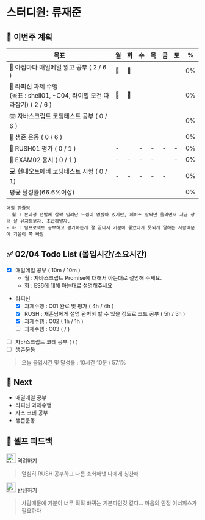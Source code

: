 # 스터디원: 류재준

## 🚀 이번주 계획

| 목표                            | 월   | 화   | 수   | 목   | 금   | 토   | %   |
| ------------------------------- | --- | --- | --- | --- | --- | --- | --- |
| 📰 아침마다 매일메일 읽고 공부 ( 2 / 6 ) |🌠|🌠||||| 0% |
| 📌 라피신 과제 수행 <br/>(목표 : shell01, ~C04, 라이벌 모건 따라잡기) ( 2 / 6 ) |🌠|🌠||||| 0%  |
| ⌨️ 자바스크립트 코딩테스트 공부 ( 0 / 6 )      ||||||| 0% |
| 💪 생존 운동 ( 0 / 6 )               ||||||| 0% |
| 💃 RUSH01 평가 ( 0 / 1 )            |-||-|-|-|-| 0% |
| 💯 EXAM02 응시 ( 0 / 1 )            |-|-|-|-||-| 0% |
| 💻 현대오토에버 코딩테스트 시험 ( 0 / 1)       |-|-|-|-|-|| 0% |
| 평균 달성률(66.6%이상)      |||||||  0% |


```text
매일 한줄평
- 월 : 본과정 선발에 살짝 밀려난 느낌이 없잖아 있지만, 페이스 살짝만 올리면서 지금 상태 잘 유지해보자. 조급해말자.
- 화 : 팀프로젝트 공부하고 평가하는게 잘 끝나서 기분이 좋았다가 못되게 말하는 사람때문에 기운이 쭉 빠짐
```

## ✅ 02/04 Todo List (몰입시간/소요시간) 
- [x] 매일메일 공부 ( 10m / 10m )
  - 월 : 자바스크립트 Promise에 대해서 아는대로 설명해 주세요.
  - 화 : ES6에 대해 아는대로 설명해주세요
- 라피신
  - [x] 과제수행 : C01 완료 및 평가 ( 4h / 4h )
  - [x] RUSH : 재훈님에게 설명 완벽히 할 수 있을 정도로 코드 공부 ( 5h / 5h )
  - [x] 과제수행 : C02 ( 1h / 1h )
  - [ ] 과제수행 : C03 (  /  )
- [ ] 자바스크립트 코테 공부 (  /  )
- [ ] 생존운동
> 오늘 몰입시간 및 달성률 : 10시간 10분 / 57.1%

## 🌱 Next
- 매일메일 공부
- 라피신 과제수행
- 자스 코테 공부
- 생존운동

## 🎉 셀프 피드백

<img src="https://raw.githubusercontent.com/Tarikul-Islam-Anik/Animated-Fluent-Emojis/master/Emojis/Smilies/Hugging%20Face.png" alt="Hugging Face" width="25" height="25"> 격려하기</img>

> 열심히 RUSH 공부하고 나름 소화해낸 나에게 칭찬해

<img src="https://raw.githubusercontent.com/Tarikul-Islam-Anik/Animated-Fluent-Emojis/master/Emojis/Smilies/Face%20with%20Monocle.png" alt="Face with Monocle" width="25" height="25"> 반성하기</img>
> 사람때문에 기분이 너무 휙휙 바뀌는 기분파인것 같다... 마음의 안정 이너피스가 필요하다
